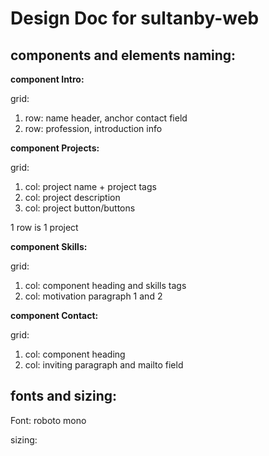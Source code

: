 Design Doc for sultanby-web
============================

components and elements naming:
-------------------------------

**component Intro:**

grid:
1. row: name header, anchor contact field
2. row: profession, introduction info

**component Projects:**

grid:
1. col: project name + project tags
2. col: project description
3. col: project button/buttons

1 row is 1 project

**component Skills:**

grid:

1. col: component heading and skills tags
2. col: motivation paragraph 1 and 2

**component Contact:**

grid:

1. col: component heading
2. col: inviting paragraph and mailto field


fonts and sizing:
------------------
Font: roboto mono

sizing:


